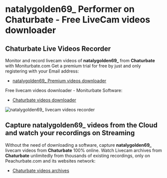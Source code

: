 # natalygolden69_ Performer on Chaturbate - Free LiveCam videos downloader

## Chaturbate Live Videos Recorder

Monitor and record livecam videos of **natalygolden69_** from **Chaturbate** with Moniturbate.com
Get a premium trial for free by just and only registering with your Email address:
* [natalygolden69_ Premium videos downloader](https://moniturbate.com/request-demo-licence-key.html)

Free livecam videos downloader - Moniturbate Software:
* [Chaturbate videos downloader](https://moniturbate.com/moniturbate-download-software.html)

![natalygolden69_ livecam videos recorder](https://peachurnet.com/templates/moniturbate-software.png)


## Capture natalygolden69_ videos from the Cloud and watch your recordings on Streaming

Without the need of downloading a software, capture **natalygolden69_** livecam videos from **Chaturbate** 100% online.
Watch Livecam archives from **Chaturbate** unlimitedly from thousands of existing recordings, only on Peachurbate.com and its websites network:
* [Chaturbate videos archives](https://peachurnet.com/)